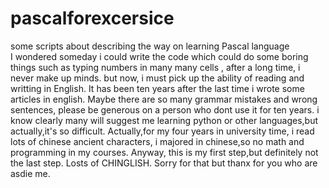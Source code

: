 # pascalforexcersice
some scripts about describing the way on learning Pascal language  
I wondered someday i could write the code which could do some boring things such as typing numbers in many many cells , after a long time, i
never make up minds.
but now, i must pick up the ability of reading and writting in English. It has been ten years after the last time i wrote some articles in english.
Maybe there are so many grammar mistakes and wrong sentences, please be generous on a person who dont use it for ten years.
i know clearly many will suggest me learning python or other languages,but actually,it's so difficult. 
Actually,for my four years in university time, i read lots of chinese ancient characters, i majored in chinese,so no math and programming 
in my courses.
Anyway, this is my first step,but definitely not the last step.
Losts of CHINGLISH. Sorry for that but thanx for you who are asdie me.
